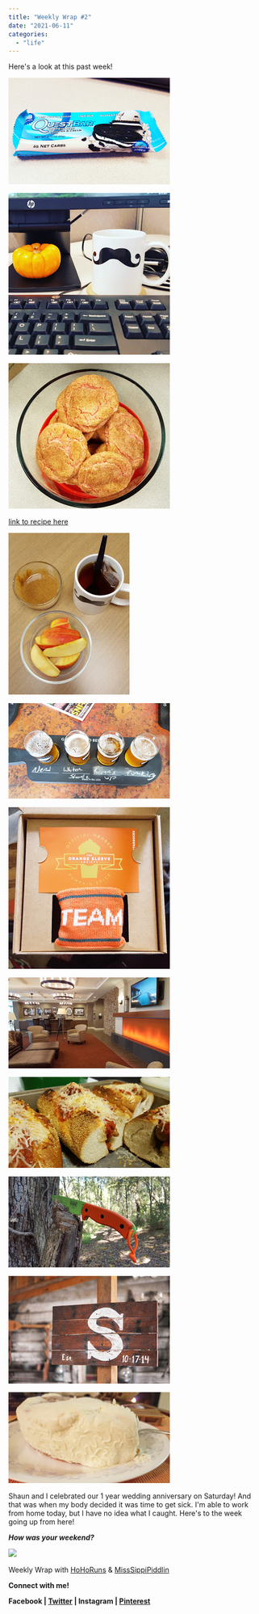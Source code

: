 ```yaml
---
title: "Weekly Wrap #2"
date: "2021-06-11"
categories: 
  - "life"
---
```


Here's a look at this past week!

  

[![](images/IMG_20151012_100603.jpg)](http://4.bp.blogspot.com/--gLhjnHYqSM/ViUdLKybIcI/AAAAAAAA5Uw/9Y4FWn3HZN8/s1600/IMG_20151012_100603.jpg)

  

[![](images/IMG_20151012_112008.jpg)](http://2.bp.blogspot.com/-ZkMLpD5bl68/ViUdLK2W_PI/AAAAAAAA5Uw/qrh9iuIYniM/s1600/IMG_20151012_112008.jpg)

[![](images/IMG_20151013_090422.jpg)](http://4.bp.blogspot.com/-GriyqeQ1xuQ/ViUdRDJ9ciI/AAAAAAAA5U4/FWNMAV_7v7k/s1600/IMG_20151013_090422.jpg)

[link to recipe here](http://thefittea.blogspot.com/2015/10/pink-snickerdoodles.html)

  

[![](images/20151013_073136.jpg)](http://3.bp.blogspot.com/-ca6BGaz72UE/ViUdRP0tR0I/AAAAAAAA5U4/HQ-8pQyh7rY/s1600/20151013_073136.jpg)

[![](images/IMG_20151014_184730.jpg)](http://1.bp.blogspot.com/-wnP3aZ54KAg/ViUde7GW9rI/AAAAAAAA5VA/_BNkbWgespg/s1600/IMG_20151014_184730.jpg)

  

[![](images/IMG_20151015_185404.jpg)](http://2.bp.blogspot.com/-yALVJWF6vHQ/ViUde0ZWqaI/AAAAAAAA5VA/j7bSbmUlOrE/s1600/IMG_20151015_185404.jpg)

  

[![](images/20151016_112800.jpg)](http://3.bp.blogspot.com/-KjsrzKMhFK8/ViUde5kDdqI/AAAAAAAA5VA/mMyV9v8DtDg/s1600/20151016_112800.jpg)

  

[![](images/20151016_193109.jpg)](http://1.bp.blogspot.com/-p79TMWFHiBA/ViUde2I53MI/AAAAAAAA5VA/SzpFZrbU0oE/s1600/20151016_193109.jpg)

  

[![](images/20151017_142605.jpg)](http://1.bp.blogspot.com/-e-7ZEof2MUk/ViUde9GTi2I/AAAAAAAA5VA/LBNSdEdyd1g/s1600/20151017_142605.jpg)

  

[![](images/IMG_20151017_131120.jpg)](http://2.bp.blogspot.com/-PFe0MHf_ENY/ViUdezn2pyI/AAAAAAAA5VA/D0f-BdejH2I/s1600/IMG_20151017_131120.jpg)

  

[![](images/IMG_20151018_202046.jpg)](http://2.bp.blogspot.com/-AV4aaMkUt4Y/ViUdezIyLPI/AAAAAAAA5VA/fcEVg2cBEow/s1600/IMG_20151018_202046.jpg)

  

Shaun and I celebrated our 1 year wedding anniversary on Saturday! And that was when my body decided it was time to get sick. I'm able to work from home today, but I have no idea what I caught. Here's to the week going up from here!

  

**_How was your weekend?_**

  

  

[![](images/WeeklyWrap-300x300.jpg)](http://www.misssippipiddlin.com/)

Weekly Wrap with [HoHoRuns](http://hohoruns.blogspot.com/) & [MissSippiPiddlin](http://www.misssippipiddlin.com/)

  

**Connect with me!**

**Facebook | [Twitter](http://twitter.com/kaleighcodes) | Instagram | [Pinterest](http://pinterest.com/thefittea)**
